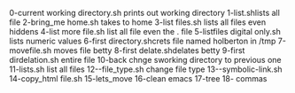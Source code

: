 0-current working directory.sh prints out working directory
1-list.shlists all file 
2-bring_me home.sh takes to home 
3-list files.sh lists all files even hiddens 
4-list more file.sh list all file even the . file
5-listfiles digital only.sh lists numeric values
6-first directory.shcrets file named holberton in /tmp
7-movefile.sh moves file betty
8-first delate.shdelates betty
9-first dirdelation.sh entire file
10-back chnge sworking directory to previous one
11-lists.sh list all files 
12--file_type.sh change file type
13--symbolic-link.sh
14-copy_html file.sh
15-lets_move
16-clean emacs
17-tree
18- commas